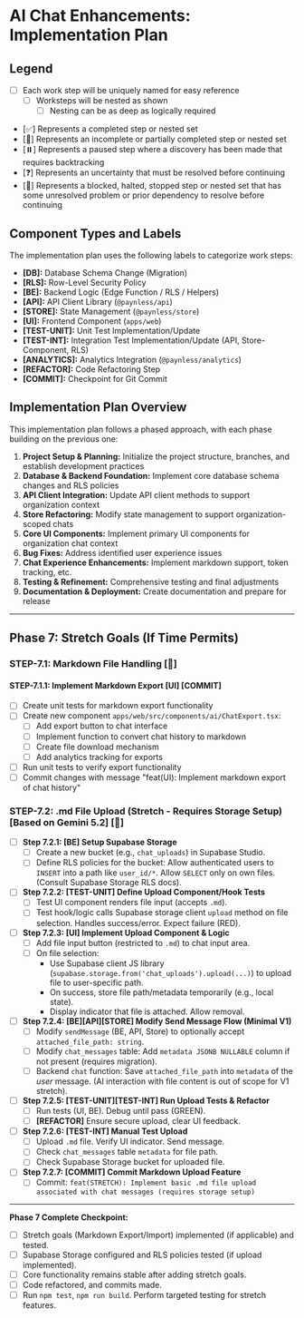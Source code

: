 # AI Chat Enhancements: Implementation Plan

## Legend

*   [ ] Each work step will be uniquely named for easy reference 
    *   [ ] Worksteps will be nested as shown
        *   [ ] Nesting can be as deep as logically required 
*   [✅] Represents a completed step or nested set
*   [🚧] Represents an incomplete or partially completed step or nested set
*   [⏸️] Represents a paused step where a discovery has been made that requires backtracking 
*   [❓] Represents an uncertainty that must be resolved before continuing 
*   [🚫] Represents a blocked, halted, stopped step or nested set that has some unresolved problem or prior dependency to resolve before continuing

## Component Types and Labels

The implementation plan uses the following labels to categorize work steps:

* **[DB]:** Database Schema Change (Migration)
* **[RLS]:** Row-Level Security Policy
* **[BE]:** Backend Logic (Edge Function / RLS / Helpers)
* **[API]:** API Client Library (`@paynless/api`)
* **[STORE]:** State Management (`@paynless/store`)
* **[UI]:** Frontend Component (`apps/web`)
* **[TEST-UNIT]:** Unit Test Implementation/Update
* **[TEST-INT]:** Integration Test Implementation/Update (API, Store-Component, RLS)
* **[ANALYTICS]:** Analytics Integration (`@paynless/analytics`)
* **[REFACTOR]:** Code Refactoring Step
* **[COMMIT]:** Checkpoint for Git Commit

## Implementation Plan Overview

This implementation plan follows a phased approach, with each phase building on the previous one:

1. **Project Setup & Planning:** Initialize the project structure, branches, and establish development practices
2. **Database & Backend Foundation:** Implement core database schema changes and RLS policies
3. **API Client Integration:** Update API client methods to support organization context
4. **Store Refactoring:** Modify state management to support organization-scoped chats
5. **Core UI Components:** Implement primary UI components for organization chat context
6. **Bug Fixes:** Address identified user experience issues
7. **Chat Experience Enhancements:** Implement markdown support, token tracking, etc.
8. **Testing & Refinement:** Comprehensive testing and final adjustments
9. **Documentation & Deployment:** Create documentation and prepare for release

---

## Phase 7: Stretch Goals (If Time Permits)

### STEP-7.1: Markdown File Handling [🚧]

#### STEP-7.1.1: Implement Markdown Export [UI] [COMMIT]
* [ ] Create unit tests for markdown export functionality
* [ ] Create new component `apps/web/src/components/ai/ChatExport.tsx`:
  * [ ] Add export button to chat interface
  * [ ] Implement function to convert chat history to markdown
  * [ ] Create file download mechanism
  * [ ] Add analytics tracking for exports
* [ ] Run unit tests to verify export functionality
* [ ] Commit changes with message "feat(UI): Implement markdown export of chat history"

### STEP-7.2: .md File Upload (Stretch - Requires Storage Setup) [Based on Gemini 5.2] [🚧]
*   [ ] **Step 7.2.1: [BE] Setup Supabase Storage**
    *   [ ] Create a new bucket (e.g., `chat_uploads`) in Supabase Studio.
    *   [ ] Define RLS policies for the bucket: Allow authenticated users to `INSERT` into a path like `user_id/*`. Allow `SELECT` only on own files. (Consult Supabase Storage RLS docs).
*   [ ] **Step 7.2.2: [TEST-UNIT] Define Upload Component/Hook Tests**
    *   [ ] Test UI component renders file input (accepts `.md`).
    *   [ ] Test hook/logic calls Supabase storage client `upload` method on file selection. Handles success/error. Expect failure (RED).
*   [ ] **Step 7.2.3: [UI] Implement Upload Component & Logic**
    *   [ ] Add file input button (restricted to `.md`) to chat input area.
    *   [ ] On file selection:
        *   Use Supabase client JS library (`supabase.storage.from('chat_uploads').upload(...)`) to upload file to user-specific path.
        *   On success, store file path/metadata temporarily (e.g., local state).
        *   Display indicator that file is attached. Allow removal.
*   [ ] **Step 7.2.4: [BE][API][STORE] Modify Send Message Flow (Minimal V1)**
    *   [ ] Modify `sendMessage` (BE, API, Store) to optionally accept `attached_file_path: string`.
    *   [ ] Modify `chat_messages` table: Add `metadata JSONB NULLABLE` column if not present (requires migration).
    *   [ ] Backend `chat` function: Save `attached_file_path` into `metadata` of the *user* message. (AI interaction with file content is out of scope for V1 stretch).
*   [ ] **Step 7.2.5: [TEST-UNIT][TEST-INT] Run Upload Tests & Refactor**
    *   [ ] Run tests (UI, BE). Debug until pass (GREEN).
    *   [ ] **[REFACTOR]** Ensure secure upload, clear UI feedback.
*   [ ] **Step 7.2.6: [TEST-INT] Manual Test Upload**
    *   [ ] Upload `.md` file. Verify UI indicator. Send message.
    *   [ ] Check `chat_messages` table `metadata` for file path.
    *   [ ] Check Supabase Storage bucket for uploaded file.
*   [ ] **Step 7.2.7: [COMMIT] Commit Markdown Upload Feature**
    *   [ ] Commit: `feat(STRETCH): Implement basic .md file upload associated with chat messages (requires storage setup)`

---

**Phase 7 Complete Checkpoint:**
*   [ ] Stretch goals (Markdown Export/Import) implemented (if applicable) and tested.
*   [ ] Supabase Storage configured and RLS policies tested (if upload implemented).
*   [ ] Core functionality remains stable after adding stretch goals.
*   [ ] Code refactored, and commits made.
*   [ ] Run `npm test`, `npm run build`. Perform targeted testing for stretch features. 